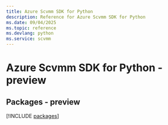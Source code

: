 ```yaml
---
title: Azure Scvmm SDK for Python
description: Reference for Azure Scvmm SDK for Python
ms.date: 09/04/2025
ms.topic: reference
ms.devlang: python
ms.service: scvmm
---
```

# Azure Scvmm SDK for Python - preview
## Packages - preview
[!INCLUDE [packages](scvmm-index.md)]